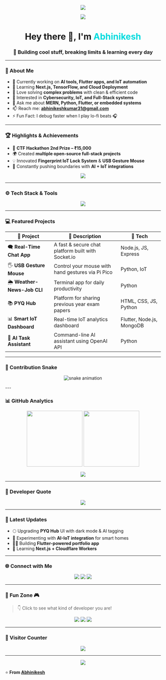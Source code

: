 <!-- Header -->
<p align="center">
  <img src="https://capsule-render.vercel.app/api?type=waving&color=0:fc00ff,100:00dbde&height=200&section=header&text=Abhinikesh%20👨‍💻&fontSize=50&fontColor=fff&animation=fadeIn&fontAlignY=40" />
</p>

<!-- Typing Animation -->
<p align="center">
  <img src="https://readme-typing-svg.herokuapp.com?font=Fira+Code&weight=500&size=26&duration=3000&pause=1000&color=00DBDE&center=true&vCenter=true&width=700&lines=Full-Stack+Developer;MERN+%26+Flutter+Learner;Python+%26+IoT+Enthusiast;Tech+Tinkerer+%7C+Open-Source+Contributor" />
</p>

<h1 align="center">Hey there 👋, I'm <span style="color:#00DBDE;">Abhinikesh</span></h1>
<h3 align="center">🚀 Building cool stuff, breaking limits & learning every day</h3>

---

### 🧠 About Me  
- 🔭 Currently working on **AI tools, Flutter apps, and IoT automation**
- 🌱 Learning **Next.js, TensorFlow, and Cloud Deployment**
- 🧩 Love solving **complex problems** with clean & efficient code
- 🧠 Interested in **Cybersecurity, IoT, and Full-Stack systems**
- 💬 Ask me about **MERN, Python, Flutter, or embedded systems**
- 📫 Reach me: **abhinikeshkumar31@gmail.com**
- ⚡ Fun Fact: I debug faster when I play lo-fi beats 🎧

---

### 🏆 Highlights & Achievements
- 🥈 **CTF Hackathon 2nd Prize – ₹15,000**
- 🌍 Created **multiple open-source full-stack projects**
- 💡 Innovated **Fingerprint IoT Lock System** & **USB Gesture Mouse**
- 🚀 Constantly pushing boundaries with **AI + IoT integrations**

<p align="center">
  <img src="https://github-profile-trophy.vercel.app/?username=Abhinikesh&theme=radical&no-frame=true&margin-w=15&row=1" />
</p>

---

### ⚙️ Tech Stack & Tools
<p align="center">
  <img src="https://skillicons.dev/icons?i=html,css,js,ts,react,nextjs,nodejs,express,mongodb,flutter,python,c,cpp,git,github,linux,raspberrypi,arduino,vscode,postman" />
</p>

---

### 💻 Featured Projects
| 🚀 Project | 💬 Description | 🧠 Tech |
|------------|----------------|--------|
| 🗨️ **Real-Time Chat App** | A fast & secure chat platform built with Socket.io | Node.js, JS, Express |
| 🖐️ **USB Gesture Mouse** | Control your mouse with hand gestures via Pi Pico | Python, IoT |
| 🌦️ **Weather-News-Job CLI** | Terminal app for daily productivity | Python |
| 📚 **PYQ Hub** | Platform for sharing previous year exam papers | HTML, CSS, JS, Python |
| 📊 **Smart IoT Dashboard** | Real-time IoT analytics dashboard | Flutter, Node.js, MongoDB |
| 🤖 **AI Task Assistant** | Command-line AI assistant using OpenAI API | Python |

---
### 🐍 Contribution Snake
<p align="center">
  <img src="https://raw.githubusercontent.com/Abhinikesh/Abhinikesh/output/github-contribution-grid-snake-dark.svg" alt="snake animation" />
</p>
---

### 📊 GitHub Analytics  
<p align="center">
  <img height="180em" src="https://github-readme-stats.vercel.app/api?username=Abhinikesh&show_icons=true&theme=radical&include_all_commits=true&count_private=true" />
  <img height="180em" src="https://github-readme-streak-stats.herokuapp.com/?user=Abhinikesh&theme=radical" />
</p>

<p align="center">
  <img src="https://github-readme-stats.vercel.app/api/top-langs/?username=Abhinikesh&layout=compact&theme=radical&langs_count=10" />
</p>

---

### 🧠 Developer Quote
<p align="center">
  <img src="https://quotes-github-readme.vercel.app/api?type=horizontal&theme=radical" />
</p>

---

### 📰 Latest Updates  
- 🌕 Upgrading **PYQ Hub** UI with dark mode & AI tagging  
- 🤖 Experimenting with **AI-IoT integration** for smart homes  
- 🧑‍💻 Building **Flutter-powered portfolio app**  
- 🚀 Learning **Next.js + Cloudflare Workers**

---

### 🌐 Connect with Me  
<p align="center">
  <a href="https://www.linkedin.com/in/abhinikesh-kumar-223a08336" target="_blank"><img src="https://img.shields.io/badge/LinkedIn-0077B5?style=for-the-badge&logo=linkedin&logoColor=white" /></a>
  <a href="mailto:abhinikeshkumar31@gmail.com"><img src="https://img.shields.io/badge/Gmail-D14836?style=for-the-badge&logo=gmail&logoColor=white" /></a>
  <a href="https://github.com/Abhinikesh"><img src="https://img.shields.io/badge/GitHub-181717?style=for-the-badge&logo=github&logoColor=white" /></a>
</p>

---

### 🧩 Fun Zone 🎮  
> 👇 Click to see what kind of developer you are!

<p align="center">
  <img src="https://github-profile-summary-cards.vercel.app/api/cards/profile-details?username=Abhinikesh&theme=radical" />
  <img src="https://github-profile-summary-cards.vercel.app/api/cards/repos-per-language?username=Abhinikesh&theme=radical" />
  <img src="https://github-profile-summary-cards.vercel.app/api/cards/most-commit-language?username=Abhinikesh&theme=radical" />
</p>

---

### 👀 Visitor Counter  
<p align="center">
  <img src="https://komarev.com/ghpvc/?username=Abhinikesh&label=Profile%20Views&color=fc00ff&style=for-the-badge" />
</p>

---

<!-- Footer -->
<p align="center">
  <img src="https://capsule-render.vercel.app/api?type=waving&color=0:00dbde,100:fc00ff&height=120&section=footer" />
</p>

⭐️ **From [Abhinikesh](https://github.com/Abhinikesh)**  

